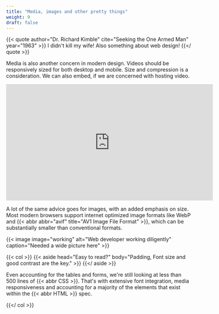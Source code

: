 ```yaml
---
title: "Media, images and other pretty things"
weight: 9
draft: false
---
```


{{< quote author="Dr. Richard Kimble" cite="Seeking the One Armed Man" year="1963" >}}
I didn't kill my wife! Also something about web design!
{{</ quote >}}

Media is also another concern in modern design. Videos should be responsively sized for both desktop and
mobile. Size and compression is a consideration. We can also embed, if we are concerned with hosting
video.

<iframe width="560" height="315" src="https://www.youtube.com/embed/RzX-fx_GhrM"
    title="YouTube video player - Harrison Ford Already Works Around the Clock" frameborder="0"
    loading="lazy" allowfullscreen></iframe>


A lot of the same advice goes for images, with an added emphasis on size. Most modern browsers support
internet optimized image formats like WebP and {{< abbr abbr="avif" title="AV1 Image File Format" >}}, which can be
substantially smaller than conventional formats.

{{< image image="working" alt="Web developer working diligently" caption="Needed a wide picture here" >}}

{{< col >}}
    {{< aside head="Easy to read?" body="Padding, Font size and good contrast are the key." >}}
    {{</ aside >}}
        <p>
            Even accounting for the tables and forms, we're still looking at less than 500 lines of {{< abbr CSS >}}. That's with
            extensive font integration, media responsiveness and accounting for a majority of the elements that
            exist within the {{< abbr HTML >}} spec.
        </p>
{{</ col >}}

